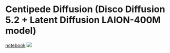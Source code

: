 # Centipede Diffusion (Disco Diffusion 5.2 + Latent Diffusion LAION-400M model)

[notebook](Centipede_Diffusion.ipynb) [![][colab]][colab-cin]

[colab]: https://colab.research.google.com/assets/colab-badge.svg
[colab-cin]: https://colab.research.google.com/github/turig-systems/centipede-diffusion/blob/main/Centipede_Diffusion.ipynb
